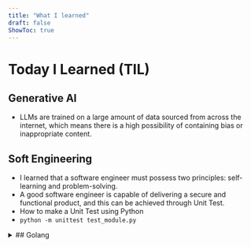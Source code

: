 ```yaml
---
title: "What I learned"
draft: false
ShowToc: true
---
```


# Today I Learned (TIL)

## Generative AI
- LLMs are trained on a large amount of data sourced from across the internet, which means there is a high possibility of containing bias or inappropriate content.

## Soft Engineering
- I learned that a software engineer must possess two principles: self-learning and problem-solving.
- A good software engineer is capable of delivering a secure and functional product, and this can be achieved through Unit Test.
- How to make a Unit Test using Python
- `python -m unittest test_module.py`

<details markdown='1'><summary> ## Golang </summary> 
      - How create a `function`
      - How to call a  `function`
      - How use `arrays` and operate  them
</details>


      

